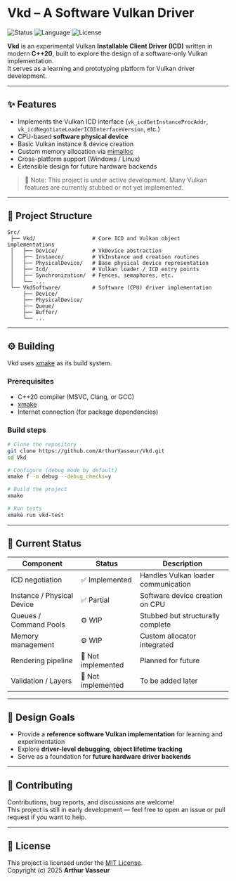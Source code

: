 # Vkd – A Software Vulkan Driver

![Status](https://img.shields.io/badge/status-experimental-orange)
![Language](https://img.shields.io/badge/language-C++20-blue)
![License](https://img.shields.io/badge/license-MIT-green)

**Vkd** is an experimental Vulkan **Installable Client Driver (ICD)** written in modern **C++20**, built to explore the design of a software-only Vulkan implementation.  
It serves as a learning and prototyping platform for Vulkan driver development.

---

## ✨ Features

- Implements the Vulkan ICD interface (`vk_icdGetInstanceProcAddr`, `vk_icdNegotiateLoaderICDInterfaceVersion`, etc.)
- CPU-based **software physical device**
- Basic Vulkan instance & device creation
- Custom memory allocation via [mimalloc](https://github.com/microsoft/mimalloc)
- Cross-platform support (Windows / Linux)
- Extensible design for future hardware backends

> 🧪 Note: This project is under active development. Many Vulkan features are currently stubbed or not yet implemented.

---

## 🧱 Project Structure

```
Src/
 ├── Vkd/                  # Core ICD and Vulkan object implementations
 │   ├── Device/           # VkDevice abstraction
 │   ├── Instance/         # VkInstance and creation routines
 │   ├── PhysicalDevice/   # Base physical device representation
 │   ├── Icd/              # Vulkan loader / ICD entry points
 │   ├── Synchronization/  # Fences, semaphores, etc.
 │   └── ...
 └── VkdSoftware/          # Software (CPU) driver implementation
     ├── Device/
     ├── PhysicalDevice/
     ├── Queue/
     ├── Buffer/
     └── ...
```

---

## ⚙️ Building

Vkd uses [xmake](https://xmake.io) as its build system.

### Prerequisites

- C++20 compiler (MSVC, Clang, or GCC)
- [xmake](https://xmake.io/#/getting_started)
- Internet connection (for package dependencies)

### Build steps

```bash
# Clone the repository
git clone https://github.com/ArthurVasseur/Vkd.git
cd Vkd

# Configure (debug mode by default)
xmake f -m debug --debug_checks=y

# Build the project
xmake

# Run tests
xmake run vkd-test
```

---


## 🚧 Current Status

| Component | Status | Description |
|------------|---------|-------------|
| ICD negotiation | ✅ Implemented | Handles Vulkan loader communication |
| Instance / Physical Device | ✅ Partial | Software device creation on CPU |
| Queues / Command Pools | ⚙️ WIP | Stubbed but structurally complete |
| Memory management | ⚙️ WIP | Custom allocator integrated |
| Rendering pipeline | 🚫 Not implemented | Planned for future |
| Validation / Layers | 🚫 Not implemented | To be added later |

---

## 🧠 Design Goals

- Provide a **reference software Vulkan implementation** for learning and experimentation
- Explore **driver-level debugging**, **object lifetime tracking**
- Serve as a foundation for **future hardware driver backends**

---

## 🤝 Contributing

Contributions, bug reports, and discussions are welcome!  
This project is still in early development — feel free to open an issue or pull request if you want to help.

---

## 📄 License

This project is licensed under the [MIT License](./LICENSE).  
Copyright (c) 2025 **Arthur Vasseur**